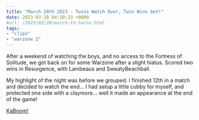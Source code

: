 ```yaml
---
title: "March 28th 2023 - Twins Watch Over, Twin Wins Get!"
date: 2023-03-28 04:50:23 +0000
#url: /2023/03/28/march-th-twins.html
tags:
- "clips"
- "warzone 2"
---
```

After a weekend of watching the boys, and no access to the Fortress of Solitude, we got back on for some Warzone after a slight hiatus.  Scored two wins in Resurgence, with Lambeaus and SweatyBeachball.

My highlight of the night was before we grouped.  I finished 12th in a match and decided to watch the end...  I had setup a little cubby for myself, and protected one side with a claymore... well it made an appearance at the end of the game!

[KaBoom!](https://medal.tv/games/cod-modern-warfare-i-i/clips/11Hjy00kqBjdxT/d1337pB1mFRJ?invite=cr-MSwxenEsMTcyNDIzNTUwLA)